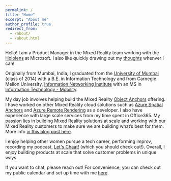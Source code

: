 ```yaml
---
permalink: /
title: "Home"
excerpt: "About me"
author_profile: true
redirect_from: 
  - /about/
  - /about.html
---
```


Hello! I am a Product Manager in the Mixed Reality team working with the [Hololens](https://www.microsoft.com/en-us/hololens) at Microsoft. I also like quickly drawing out my [thoughts](https://www.instagram.com/_artchana/) whenver I can!

Originally from Mumbai, India, I graduated from the [University of Mumbai](https://www.djsce.ac.in/) (class of 2014) with a B.E. in Information Technology and from Carnegie Mellon University, [Information Networking Institute](https://www.cmu.edu/ini/) with an MS in [Information Technology - Mobility](https://www.cmu.edu/ini/academics/bicoastal/index.html). 

<!-- As I have gained [valuable](https://intuit.com/) [experience](https://www.microsoft.com/en-us/microsoft-365/exchange/email) serving in [unique](https://www.microsoft.com/en-us/hololens) [roles](https://www.iitb.ac.in/), I continue to look for more opportunities to expand my skillset! -->

My day job involves helping build the Mixed Reality [Object Anchors](https://azure.microsoft.com/services/object-anchors/) offering. I have worked on other Mixed Reality cloud solutions such as [Azure Spatial Anchors](https://azure.microsoft.com/services/spatial-anchors/) and [Azure Remote Rendering](https://azure.microsoft.com/services/remote-rendering/) as a developer. I also have experience with large scale services from my time spent in Office365. My passion lies in building Mixed Reality solutions at scale and working with our Mixed Reality customers to make sure we are building what’s best for them. More info [in this blog post here](https://techcommunity.microsoft.com/t5/mixed-reality-business/guest-blog-unlocking-more-experiences-with-the-cloud/ba-p/2042365).

I enjoy helping other women pursue a tech career, performing improv, recording my podcast, [Let's Chaat!](https://linktr.ee/letuschaat) (which you should check out!). Overall, I enjoy building products at scale that solve customer problems in unique ways.


If you want to chat, please reach out! For convenience, you can check out my public calendar and set up time with me [here](https://aka.ms/conferencecallwitharchana).